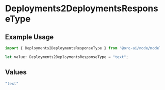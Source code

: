 # Deployments2DeploymentsResponseType

## Example Usage

```typescript
import { Deployments2DeploymentsResponseType } from "@orq-ai/node/models/operations";

let value: Deployments2DeploymentsResponseType = "text";
```

## Values

```typescript
"text"
```